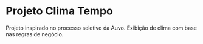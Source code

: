 # Projeto Clima Tempo
Projeto inspirado no processo seletivo da Auvo. Exibição de clima com base nas regras de negócio.
